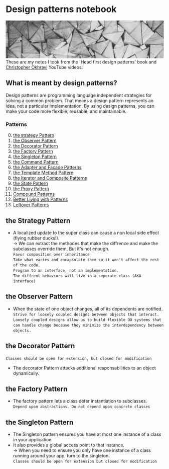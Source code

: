 # Design patterns notebook
![Alt text](banner.jpg?raw=true "Banner")
These are my notes I took from the 'Head first design patterns' book and [Christopher Okhravi](https://www.youtube.com/c/ChristopherOkhravi) YouTube videos. 
## What is meant by design patterns?  
Design patterns are programming language independent strategies for solving a common problem. That means a design pattern represents an idea, not a particular implementation. By using design patterns, you can make your code more flexible, reusable, and maintainable.    
### Patterns
0. [the strategy Pattern](#the-Strategy-Pattern)
1. [the Observer Pattern](#the-Observer-Pattern)
2. [the Decorator Pattern](#the-Decorator-Pattern)
3. [the Factory Pattern](#the-Factory-Pattern)
4. [the Singleton Pattern](#the-Singleton-Pattern)
5. [the Command Pattern](#the-Command-Pattern)
6. [the Adapter and Facade Patterns](#the-Adapter-and-Facade-Patterns)
7. [the Template Method Pattern](#the-Template-Method-Pattern)
8. [the Iterator and Composite Patterns](#the-Iterator-and-Composite-Patterns)
9. [the State Pattern](#the-State-Pattern)
10. [the Proxy Pattern](#the-Proxy-Pattern)
11. [Compound Patterns](#Compound-Patterns)
12. [Better Living with Patterns](#Better-Living-with-Patterns)
13. [Leftover Patterns](#Leftover-Patterns)

## the Strategy Pattern 
* A localized update to the super class can cause a non local side effect (flying rubber ducks!).  
    → We can extract the methodes that make the diffrence and make the subclasses override them, But it's not enough.  
`Favor composition over inheritance`  
`Take what varies and encapsulate them so it won't affect the rest of the code.`  
`Program to an interface, not an implementation.`  
`The diffrent behaviors will live in a seperate class (AKA interface)`  

## the Observer Pattern  
* When the state of one object changes, all of its dependents are notified.  
`Strive for loosely coupled designs between objects that interact.`  
`Loosely coupled designs allow us to build flexible OO systems that can handle change because they minimize the interdependency between objects.`

## the Decorator Pattern  
`Classes should be open for extension, but closed for modification`
* The decorator Pattern attacks additional responsabilities to an object dynamically.  

## the Factory Pattern  
* The factory pattern lets a class defer instantiation to subclasses.  
`Depend upon abstractions. Do not depend upon concrete classes`  

## the Singleton Pattern  
* The Singleton pattern ensures you have at most one instance of a class in your application.  
* It also provides a global access point to that instance.  
    → When you need to ensure you only have one instance of a class running around your app, turn to the singleton.  
`Classes should be open for extension but closed for modification`  
